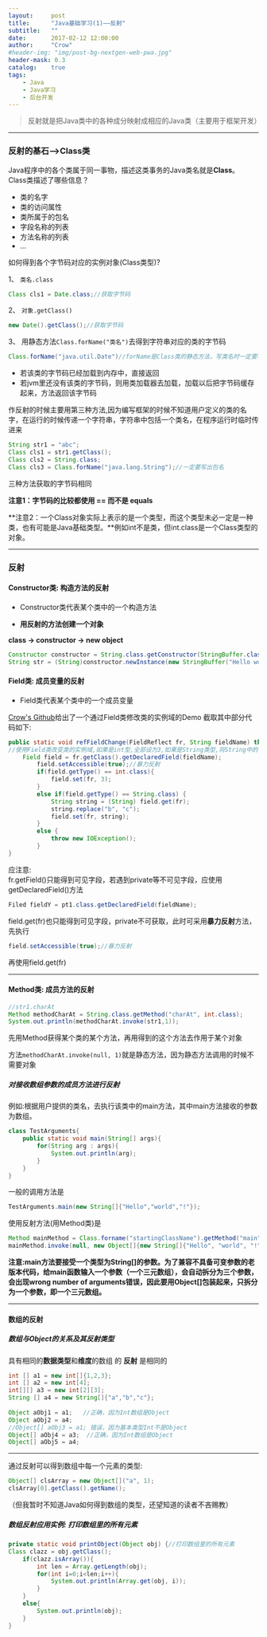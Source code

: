 ```yaml
---
layout:     post
title:      "Java基础学习(1)——反射"
subtitle:   ""
date:       2017-02-12 12:00:00
author:     "Crow"
#header-img: "img/post-bg-nextgen-web-pwa.jpg"
header-mask: 0.3
catalog:    true
tags:
    - Java
    - Java学习
    - 后台开发
---
```


> 反射就是把Java类中的各种成分映射成相应的Java类（主要用于框架开发）

---

### 反射的基石-->Class类
Java程序中的各个类属于同一事物，描述这类事务的Java类名就是**Class**。
Class类描述了哪些信息？

+ 类的名字
+ 类的访问属性
+ 类所属于的包名
+ 字段名称的列表
+ 方法名称的列表
+ ...

如何得到各个字节码对应的实例对象(Class类型)?

1、 `类名.class`

```java
Class cls1 = Date.class;//获取字节码
```
	
2、 `对象.getClass()`

```java	
new Date().getClass();//获取字节码
```

3、 用静态方法`Class.forName("类名")`去得到字符串对应的类的字节码

```java	
Class.forName("java.util.Date")//forName是Class类的静态方法，写类名时一定要写出包名
```
	
+ 若该类的字节码已经加载到内存中，直接返回
+ 若jvm里还没有该类的字节码，则用类加载器去加载，加载以后把字节码缓存起来，方法返回该字节码   
	
作反射的时候主要用第三种方法,因为编写框架的时候不知道用户定义的类的名字，在运行的时候传递一个字符串，字符串中包括一个类名，在程序运行时临时传进来

```java
String str1 = "abc";
Class cls1 = str1.getClass();
Class cls2 = String.class;
Class cls3 = Class.forName("java.lang.String");//一定要写出包名
```		
	
三种方法获取的字节码相同 

**注意1：字节码的比较都使用 == 而不是 equals**

**注意2：一个Class对象实际上表示的是一个类型，而这个类型未必一定是一种类，也有可能是Java基础类型。**例如int不是类，但int.class是一个Class类型的对象。


---

### 反射



#### Constructor类: 构造方法的反射


+ Constructor类代表某个类中的一个构造方法
    
- **用反射的方法创建一个对象**
 
**class -> constructor -> new object**

```java
Constructor constructor = String.class.getConstructor(StringBuffer.class);//得到构造方法的时候要注意参数类型StringBuffer
String str = (String)constructor.newInstance(new StringBuffer("Hello world!")//查阅Java API，该方法返回值为Object类型，需要强制转换为String
```

  
#### Field类: 成员变量的反射
 
+ Field类代表某个类中的一个成员变量
 
 [Crow's Github](https://github.com/CrowHawk/JavaLearning/tree/master/Basic-java/src/com/crow/Reflect)给出了一个通过Field类修改类的实例域的Demo
 截取其中部分代码如下:
 
```java		
public static void refFieldChange(FieldReflect fr, String fieldName) throws Exception{
//使用Field类改变类的实例域,如果是int型,全部设为3,如果是String类型,将String中的"b"改为"c"
	Field field = fr.getClass().getDeclaredField(fieldName);
        field.setAccessible(true);//暴力反射
        if(field.getType() == int.class){
            field.set(fr, 3);
        }
        else if(field.getType() == String.class) {
            String string = (String) field.get(fr);
            string.replace("b", "c");
            field.set(fr, string);
        }
        else {
            throw new IOException();
        }
}
```
 
应注意:			
fr.getField()只能得到可见字段，若遇到private等不可见字段，应使用getDeclaredField()方法

```java	
Filed fieldY = pt1.class.getDeclaredField(fieldName);
```
	
field.get(fr)也只能得到可见字段，private不可获取，此时可采用**暴力反射**方法，先执行

```java		
field.setAccessible(true);//暴力反射
```

再使用field.get(fr)
	
	
---

#### Method类: 成员方法的反射

```java	
//str1.charAt
Method methodCharAt = String.class.getMethod("charAt", int.class);
System.out.println(methodCharAt.invoke(str1,1));
```
	
先用Method获得某个类的某个方法，再用得到的这个方法去作用于某个对象

方法`methodCharAt.invoke(null, 1)`就是静态方法，因为静态方法调用的时候不需要对象

##### 对接收数组参数的成员方法进行反射
例如:根据用户提供的类名，去执行该类中的main方法，其中main方法接收的参数为数组。

```java
class TestArguments{
	public static void main(String[] args){
		for(String arg : args){
			System.out.println(arg);
		}
	}
}
```

一般的调用方法是

```java	
TestArguments.main(new String[]{"Hello","world","!"});
```	

使用反射方法(用Method类)是

```java
Method mainMethod = Class.forname("startingClassName").getMethod("main", String[].class);
mainMethod.invoke(null, new Object[]{new String[]{"Hello", "world", "!"}});
```

**注意:main方法要接受一个类型为String[]的参数。为了兼容不具备可变参数的老版本代码，给main函数输入一个参数（一个三元数组），会自动拆分为三个参数，会出现wrong number of arguments错误，因此要用Object[]包装起来，只拆分为一个参数，即一个三元数组。**
	
---
	
#### 数组的反射

##### 数组与Object的关系及其反射类型
具有相同的**数据类型**和**维度**的数组 的 **反射** 是相同的
		
```java
int [] a1 = new int[]{1,2,3};
int [] a2 = new int[4];
int[][] a3 = new int[2][3];
String [] a4 = new String[]{"a","b","c"}; 
		            
Object aObj1 = a1;   //正确，因为Int数组是Object
Object aObj2 = a4;
//Object[] aObj3 = a1; 错误，因为基本类型Int不是Object
Object[] aObj4 = a3;  //正确，因为Int数组是Object
Object[] aObj5 = a4;
```

---


通过反射可以得到数组中每一个元素的类型:  

```java	
Object[] clsArray = new Object[]("a", 1);
clsArray[0].getClass().getName();
```

（但我暂时不知道Java如何得到数组的类型，还望知道的读者不吝赐教）

##### 数组反射应用实例: 打印数组里的所有元素

```java
private static void printObject(Object obj) {//打印数组里的所有元素
Class clazz = obj.getClass();
	if(clazz.isArray()){
		int len = Array.getLength(obj);
		for(int i=0;i<len;i++){
			System.out.println(Array.get(obj, i));
		}
	}
	else{
		System.out.println(obj);
	}	
}
```
